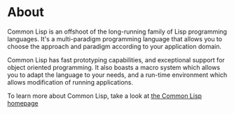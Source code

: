 # About

Common Lisp is an offshoot of the long-running family of Lisp programming languages. 
It's a multi-paradigm programming language that allows you to choose the approach and paradigm according to your application domain.

Common Lisp has fast prototyping capabilities, and exceptional support for object oriented programming. 
It also boasts a macro system which allows you to adapt the language to your needs, and a run-time environment which allows modification of running applications.

To learn more about Common Lisp, take a look at [the Common Lisp homepage][common-lisp-net]

[common-lisp-net]: https://common-lisp.net/
